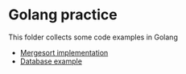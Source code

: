 # Golang practice

This folder collects some code examples in Golang

- [Mergesort implementation](/Golang/mergesort.go)
- [Database example](/Golang/database-example/)
